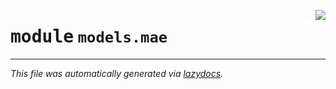 <!-- markdownlint-disable -->

<a href="../../src/models/mae/__init__.py"><img align="right" style="float:right;" src="https://img.shields.io/badge/-source-cccccc?style=flat-square"></a>

# <kbd>module</kbd> `models.mae`








---

_This file was automatically generated via [lazydocs](https://github.com/ml-tooling/lazydocs)._
